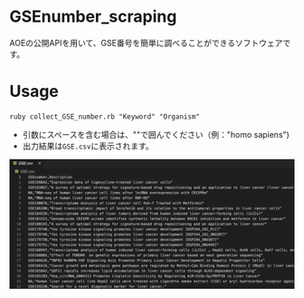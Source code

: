 # GSEnumber_scraping
AOEの公開APIを用いて、GSE番号を簡単に調べることができるソフトウェアです。

# Usage
```
ruby collect_GSE_number.rb "Keyword" "Organism"
```
- 引数にスペースを含む場合は、""で囲んでください（例："homo sapiens")
- 出力結果は`GSE.csv`に表示されます。

<img src="results.png">
